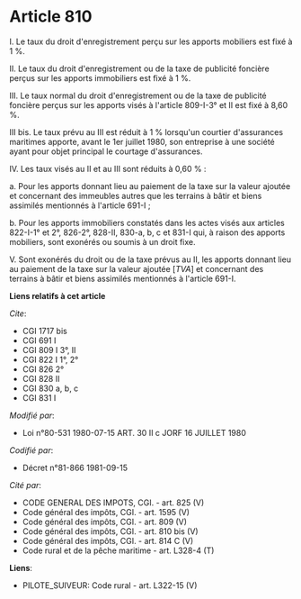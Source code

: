 # Article 810

I. Le taux du droit d'enregistrement perçu sur les apports mobiliers est fixé à 1 %.

II. Le taux du droit d'enregistrement ou de la taxe de publicité foncière perçus sur les apports immobiliers est fixé à 1 %.

III. Le taux normal du droit d'enregistrement ou de la taxe de publicité foncière perçus sur les apports visés à l'article
809-I-3° et II est fixé à 8,60 %.

III bis. Le taux prévu au III est réduit à 1 % lorsqu'un courtier d'assurances maritimes apporte, avant le 1er juillet 1980,
son entreprise à une société ayant pour objet principal le courtage d'assurances.

IV. Les taux visés au II et au III sont réduits à 0,60 % :

a. Pour les apports donnant lieu au paiement de la taxe sur la valeur ajoutée et concernant des immeubles autres que les
terrains à bâtir et biens assimilés mentionnés à l'article 691-I ;

b. Pour les apports immobiliers constatés dans les actes visés aux articles 822-I-1° et 2°, 826-2°, 828-II, 830-a, b, c et
831-I qui, à raison des apports mobiliers, sont exonérés ou soumis à un droit fixe.

V. Sont exonérés du droit ou de la taxe prévus au II, les apports donnant lieu au paiement de la taxe sur la valeur ajoutée
[*TVA*] et concernant des terrains à bâtir et biens assimilés mentionnés à l'article 691-I.

**Liens relatifs à cet article**

_Cite_:

  - CGI 1717 bis
  - CGI 691 I
  - CGI 809 I 3°, II
  - CGI 822 I 1°, 2°
  - CGI 826 2°
  - CGI 828 II
  - CGI 830 a, b, c
  - CGI 831 I

_Modifié par_:

  - Loi n°80-531 1980-07-15 ART. 30 II c JORF 16 JUILLET 1980

_Codifié par_:

  - Décret n°81-866 1981-09-15

_Cité par_:

  - CODE GENERAL DES IMPOTS, CGI. - art. 825 (V)
  - Code général des impôts, CGI. - art. 1595 (V)
  - Code général des impôts, CGI. - art. 809 (V)
  - Code général des impôts, CGI. - art. 810 bis (V)
  - Code général des impôts, CGI. - art. 814 C (V)
  - Code rural et de la pêche maritime - art. L328-4 (T)

**Liens**:

  - PILOTE_SUIVEUR: Code rural - art. L322-15 (V)
